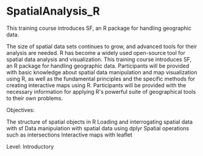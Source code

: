 # SpatialAnalysis_R
 This training course introduces SF, an R package for handling geographic data.

The size of spatial data sets continues to grow, and advanced tools for their analysis are needed. R has become a widely used open-source tool for spatial data analysis and visualization. This training course introduces SF, an R package for handling geographic data. Participants will be provided with basic knowledge about spatial data manipulation and map visualization using R, as well as the fundamental principles and the specific methods for creating interactive maps using R. Participants will be provided with the necessary information for applying R's powerful suite of geographical tools to their own problems.

Objectives:

The structure of spatial objects in R
Loading and interrogating spatial data with sf
Data manipulation with spatial data using dplyr
Spatial operations such as intersections
Interactive maps with leaflet

Level: Introductory
